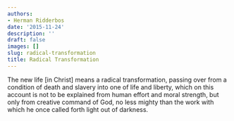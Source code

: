 ```yaml
---
authors:
- Herman Ridderbos
date: '2015-11-24'
description: ''
draft: false
images: []
slug: radical-transformation
title: Radical Transformation
---
```


The new life [in Christ] means a radical transformation, passing over from a condition of death and slavery into one of life and liberty, which on this account is not to be explained from human effort and moral strength, but only from creative command of God, no less mighty than the work with which he once called forth light out of darkness.
